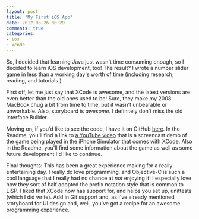 ```yaml
---
layout: post
title: "My First iOS App"
date: 2012-08-26 00:29
comments: true
categories: 
- ios
- xcode
---
```

So, I decided that learning Java just wasn't time consuming enough, so I decided to learn iOS development, too! The result? I wrote a number slider game in less than a working day's worth of time (including research, reading, and tutorials.)
<!--more-->
First off, let me just say that XCode is awesome, and the latest versions are even better than the old ones used to be! Sure, they make my 2008 MacBook chug a bit from time to time, but it wasn't unbearable or unworkable. Also, storyboard is *awesome*. I definitely don't miss the old Interface Builder.

Moving on, if you'd like to see the code, I have it on GitHub [here](https://github.com/echosa/NumberSlide-iOS). In the Readme, you'll find a link to [a YouTube video](http://youtu.be/N3LO-KHWgFI) that is a screencast demo of the game being played in the iPhone Simulator that comes with XCode. Also in the Readme, you'll find some information about the game as well as some future development I'd like to continue.

Final thoughts: This has been a great experience making for a really entertaining day. I really do love programming, and Objective-C is such a cool language that I really had no chance at *not* enjoying it! I especially love how they sort of half adopted the prefix notation style that is common to LISP. I liked that XCode now has support for, and helps you set up, unittests (which I did write). Add in Git support and, as I've already mentioned, storyboard for UI design and, well, you've got a recipe for an awesome programming experience.